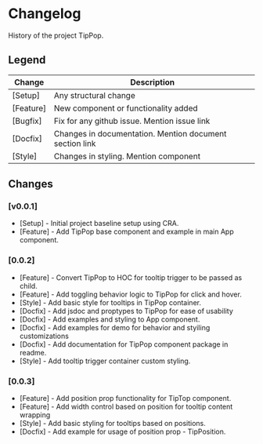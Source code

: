# Changelog

History of the project TipPop.

## Legend

| Change    | Description                                             |
| --------- | ------------------------------------------------------- |
| [Setup]   | Any structural change                                   |
| [Feature] | New component or functionality added                    |
| [Bugfix]  | Fix for any github issue. Mention issue link            |
| [Docfix]  | Changes in documentation. Mention document section link |
| [Style]   | Changes in styling. Mention component                   |

## Changes

### [v0.0.1]

- [Setup] - Initial project baseline setup using CRA.
- [Feature] - Add TipPop base component and example in main App component.

### [0.0.2]

- [Feature] - Convert TipPop to HOC for tooltip trigger to be passed as child.
- [Feature] - Add toggling behavior logic to TipPop for click and hover.
- [Style] - Add basic style for tooltips in TipPop container.
- [Docfix] - Add jsdoc and proptypes to TipPop for ease of usability
- [Docfix] - Add examples and styling to App component.
- [Docfix] - Add examples for demo for behavior and styiling customizations
- [Docfix] - Add documentation for TipPop component package in readme.
- [Style] - Add tooltip trigger container custom styling.

### [0.0.3]

- [Feature] - Add position prop functionality for TipTop component.
- [Feature] - Add width control based on position for tooltip content wrapping
- [Style] - Add basic styling for tooltips based on positions.
- [Docfix] - Add example for usage of position prop - TipPosition.
